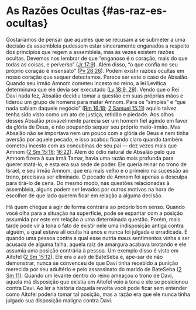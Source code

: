 # As Razões Ocultas {#as-raz-es-ocultas}

Gostaríamos de pensar que aqueles que se recusam a se submeter a uma decisão da assembleia pudessem estar sinceramente enganados a respeito dos princípios que regem a assembleia, mas às vezes existem razões ocultas. Devemos nos lembrar de que “enganoso é o coração, mais do que todas as coisas, e perverso” ([Jr 17:9](http://bibliaonline.com.br/acf/jr/17/9)). Além disso, “o que confia no seu próprio coração é insensato” ([Pv 28:26](http://bibliaonline.com.br/acf/pv/28/26)). Podem existir razões ocultas em nosso coração que sequer detectamos. Parece ser este o caso de Absalão. Quando seu irmão Amnom cometeu incesto no reino, a lei Levítica determinava que ele devia ser executado ([Lv 18:9, 29](http://bibliaonline.com.br/acf/lv/18/9,29)). Vendo que o Rei Davi nada fez, Absalão decidiu tomar a questão em suas próprias mãos e liderou um grupo de homens para matar Amnom. Para os “simples” e “que nada sabiam daquele negócio” ([Rm 16:18](http://bibliaonline.com.br/acf/rm/16/18); [2 Samuel 15:11](http://bibliaonline.com.br/acf/2sm/15/11)) aquilo talvez tenha sido visto como um ato de justiça, retidão e piedade. Aos olhos desses Absalão provavelmente parecia ser um homem fiel agindo em favor da glória de Deus, e não poupando sequer seu próprio meio-irmão. Mas Absalão não se importava nem um pouco com a glória de Deus e nem tinha aversão por aquele pecado, e isso acabou ficando claro quando também cometeu incesto com as concubinas de seu pai — dez vezes mais que Amnom ([2 Sm 15:16](http://bibliaonline.com.br/acf/2sm/15/16); [16:22](http://bibliaonline.com.br/acf/2sm/16/22)). Além do ódio natural de Absalão pelo que Amnom fizera à sua irmã Tamar, havia uma razão mais profunda para querer matá-lo, e esta era sua sede de poder. Ele queria reinar no trono de Israel, e seu irmão Amnom, que era mais velho e o primeiro na sucessão ao trono, precisava ser eliminado. O pecado de Amnom foi apenas a desculpa para tirá-lo de cena. Do mesmo modo, nas questões relacionadas à assembleia, alguns podem ser levados por outros motivos na hora de escolher de que lado querem ficar em relação a alguma decisão.

Há quem chegue a agir de forma contrária ao próprio bom senso. Quando você olha para a situação na superfície, pode se espantar com a posição assumida por este em relação a uma determinada questão. Porém, mais tarde pode vir à tona o fato de existir nele uma indisposição antiga contra alguém, a qual estava ali oculta há anos e nunca foi julgada e erradicada. E quando uma pessoa contra a qual esse nutria maus sentimentos vinha a ser acusada de alguma falha, aquela raiz de amargura acabava brotando e ele assumia uma posição contrária à pessoa. Um exemplo disso é visto em Aitofel ([2 Sm 15:12](http://bibliaonline.com.br/acf/2sm/15/12)). Ele era o avô de BateSeba e, ape-sar de não demonstrar, nunca se convenceu de que Davi tinha recebido a punição merecida por seu adultério e pelo assassinato do marido de BateSeba ([2 Sm 11](http://bibliaonline.com.br/acf/2sm/11)). Quando um levante dentro do reino ameaçou o trono de Davi, aquela má disposição que existia em Aitofel veio à tona e ele se posicionou contra Davi. Ao ler a história daquela revolta você pode ficar sem entender como Aitofel poderia tomar tal posição, mas a razão era que ele nunca tinha julgado sua disposição maligna contra Davi.